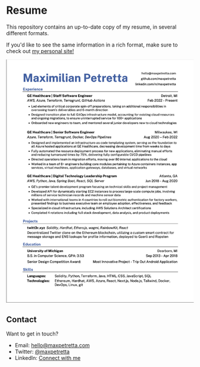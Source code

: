 # Resume
This repository contains an up-to-date copy of my resume, in several different formats.

If you'd like to see the same information in a rich format, make sure to check out [my personal site!](https://maxpetretta.com)

[![A picture of Max Petretta's resume](./Maximilian%20Petretta%20Resume.png)](./Maximilian%20Petretta%20Resume.pdf)

## Contact
Want to get in touch?
* Email: hello@maxpetretta.com
* Twitter: [@maxpetretta](https://twitter.com/maxpetretta)
* LinkedIn: [Connect with me](https://www.linkedin.com/in/maxpetretta/)
